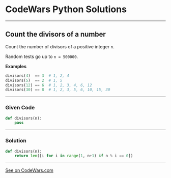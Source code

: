 # CodeWars Python Solutions

---

## Count the divisors of a number

Count the number of divisors of a positive integer `n`.

Random tests go up to `n = 500000`.


**Examples**

```python
divisors(4)  == 3  # 1, 2, 4
divisors(5)  == 2  # 1, 5
divisors(12) == 6  # 1, 2, 3, 4, 6, 12
divisors(30) == 8  # 1, 2, 3, 5, 6, 10, 15, 30
```

---

### Given Code


```python
def divisors(n):
    pass
```

---

### Solution


```python
def divisors(n):
    return len([i for i in range(1, n+1) if n % i == 0])
```


---


[See on CodeWars.com](https://www.codewars.com/kata/542c0f198e077084c0000c2e/)
